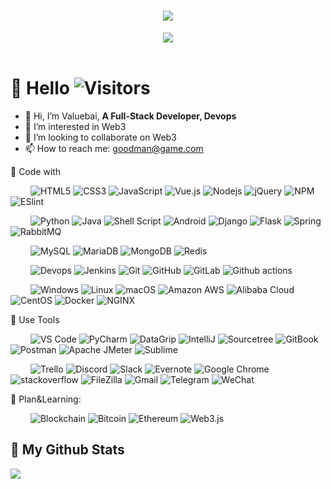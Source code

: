 
  
<!-- 动态打字效果 -->
<h1 align="center">
  <a href="https://readme-typing-svg.herokuapp.com">
    <img src="https://readme-typing-svg.herokuapp.com?font=Fira+Code&size=30&pause=1000&center=true&vCenter=true&width=800&lines=Hello%2C+World%EF%BC%81;Nice+to+see+you%EF%BC%8C%E7%9C%8B%E5%88%B0%E4%BD%A0%E6%88%91%E5%A5%BD%E5%BC%80%E5%BF%83%E3%80%82;%E5%A4%A9%E9%9D%92%E8%89%B2%E7%AD%89%E7%83%9F%E9%9B%A8%EF%BC%8C%E7%BB%88%E4%BA%8E%E7%AD%89%E5%88%B0%E4%BD%A0%E3%80%82;%E6%84%BF%E4%B8%96%E9%97%B4%E7%9A%84%E7%BE%8E%E5%A5%BD%EF%BC%8C%E4%B8%8E%E4%BD%A0%E7%8E%AF%E7%8E%AF%E7%9B%B8%E6%89%A3%E3%80%82;%E6%84%BF%E4%BD%A0%E5%A4%A9%E9%BB%91%E6%9C%89%E7%81%AF%EF%BC%8C%E4%B8%8B%E9%9B%A8%E6%9C%89%E4%BC%9E%E3%80%82;%E6%84%BF%E4%BD%A0%E5%9C%A8%E5%B2%81%E6%9C%88%E7%9A%84%E9%95%BF%E6%B2%B3%E9%87%8C%EF%BC%8C%E8%A2%AB%E6%B8%A9%E6%9F%94%E4%BB%A5%E5%BE%85%E3%80%82;Believe+in+yourself+%E7%9B%B8%E4%BF%A1%E4%BD%A0%E8%87%AA%E5%B7%B1!;If+you+don't+believe+it+or+don't+get+it%2C+;I+don't+have+the+time+to+try+to+convince+you">
  </a>
</h1>

<!-- 敲代码的图片 -->
<div align="center" ><img order-radius="100px" src="https://cdn.jsdelivr.net/gh/sun0225SUN/photos/images/202108300019556.gif"/></div>
<br>
  
<!-- 个人资料徽标 -->
<!-- <div align="center">
  <a href="https://sunguoqi.com/"><img src="https://img.shields.io/badge/website-%E4%B8%AA%E4%BA%BA%E7%BD%91%E7%AB%99-blue"></a>&emsp;
  <a href="https://twitter.com/sun0225SUN/"><img src="https://img.shields.io/badge/twitter-%E6%8E%A8%E7%89%B9-blue"></a>&emsp;
  <a href="https://www.facebook.com/profile.php?id=100070064104265/"><img src="https://img.shields.io/badge/facebook-%E8%84%B8%E4%B9%A6-003472"></a>&emsp;
  <a href="https://www.youtube.com/channel/UC4nDk0V8I1c6m3CIo0F2LIQ"><img src="https://img.shields.io/badge/youtube-%E6%B2%B9%E7%AE%A1-c32136"></a>&emsp;
  <a href="https://blog.csdn.net/weixin_50915462/"><img src="https://img.shields.io/badge/CSDN-%E5%8D%9A%E5%AE%A2-c32136"></a>&emsp;
  <a href="https://space.bilibili.com/448488855/"><img src="https://img.shields.io/badge/bilibili-B%E7%AB%99-ff69b4"></a>&emsp;
  <a href="https://www.zhihu.com/people/sunguoqi/"><img src="https://img.shields.io/badge/zhihu-%E7%9F%A5%E4%B9%8E-blue"></a>&emsp;
  <img src="https://visitor-badge.glitch.me/badge?page_id=Valuebai.Valuebai" alt="访客统计" />
</div> -->

#  🙋 Hello ![Visitors](https://visitor-badge.laobi.icu/badge?page_id=Valuebai.Valuebai)

- 👋 Hi, I’m Valuebai, **A Full-Stack Developer, Devops**
- 👀 I’m interested in Web3
- 💞️ I’m looking to collaborate on Web3
- 📫 How to reach me: goodman@game.com


💪 Code with
<!-- 图标和颜色参考这个网站https://simpleicons.org/ 只要改下面的文字，logo，颜色即可-->
<!-- 【Frontend】 -->
&emsp;&emsp;
![HTML5](https://img.shields.io/badge/-HTML5-E34F26?style=flat-square&logo=html5&logoColor=white)
![CSS3](https://img.shields.io/badge/-CSS3-1572B6?style=flat-square&logo=CSS3&logoColor=white)
![JavaScript](https://img.shields.io/badge/-JavaScript-2088FF?style=flat-square&logo=JavaScript&logoColor=F7DF1E)
![Vue.js](https://img.shields.io/badge/-Vue.js-%232c3e50?style=flat-square&logo=vuedotjs)
![Nodejs](https://img.shields.io/badge/-Nodejs-339933?style=flat-square&logo=Node.js&logoColor=white)
![jQuery](https://img.shields.io/badge/jquery-blue?style=style=flat-square&logo=jquery&logoColor=white)
![NPM](https://img.shields.io/badge/-NPM-CB3837?style=flat-square&logo=NPM&logoColor=white)
![ESlint](https://img.shields.io/badge/-ESLint-%234B32C3?style=flat-square&logo=eslint)

<!-- 【Backend】 -->
&emsp;&emsp;
![Python](https://img.shields.io/badge/-Python-FDCC34?style=flat-square&logo=Python&logoColor=3776AB)
![Java](https://img.shields.io/badge/-Java-2F2625?style=flat-square&logo=CoffeeScript&logoColor=white)
![Shell Script](https://img.shields.io/badge/-Shell-2088FF?style=flat-square&logo=PowerShell&logoColor=white)
![Android](https://img.shields.io/badge/Android-05150C?style=flat-square&logo=android)
![Django](https://img.shields.io/badge/-Django-062E1F?style=flat-square&logo=Django&logoColor=white)
![Flask](https://img.shields.io/badge/-Flask-2088FF?style=flat-square&logo=Flask&logoColor=000000)
![Spring](https://img.shields.io/badge/-Spring-6DB33F?style=flat-square&logo=Spring&logoColor=000000)
![RabbitMQ](https://img.shields.io/badge/-RabbitMQ-white?style=flat-square&logo=RabbitMQ&logoColor=FF6600)

<!-- 【Database】 -->
&emsp;&emsp; 
![MySQL](https://img.shields.io/badge/-MySQL-black?style=flat-square&logo=MySQL&logoColor=0079f2)
![MariaDB](https://img.shields.io/badge/-MariaDB-black?style=flat-square&logo=mariadb)
![MongoDB](https://img.shields.io/badge/-MongoDB-black?style=flat-square&logo=mongodb)
![Redis](https://img.shields.io/badge/-Redis-black?style=flat-square&logo=Redis)

<!-- 【Devops】 -->
&emsp;&emsp; 
![Devops](https://img.shields.io/badge/-Devops/工程效能-0078D7?style=flat-square&logo=Devpost)
![Jenkins](https://img.shields.io/badge/-Jenkins-white?style=flat-square&logo=Jenkins&logoColor=D24939)
![Git](https://img.shields.io/badge/-Git-black?style=flat-square&logo=git&logoColor=FCC624)
![GitHub](https://img.shields.io/badge/-GitHub-181717?style=flat-square&logo=github)
![GitLab](https://img.shields.io/badge/-GitLab-black?style=flat-square&logo=gitlab&logoColor=FC6D26)
![Github actions](https://img.shields.io/badge/-Github_Actions-black?style=flat-square&logo=github-actions&logoColor=2088FF)

&emsp;&emsp; 
![Windows](https://img.shields.io/badge/Windows-0078D6?style=flat-square&logo=windows&logoColor=white)
![Linux](https://img.shields.io/badge/Linux-FCC624?style=flat-square&logo=linux&logoColor=black)
![macOS](https://img.shields.io/badge/-macOS-black?style=flat-square&logo=Apple)
![Amazon AWS](https://img.shields.io/badge/Amazon%20AWS-232F3E?style=flat-square&logo=amazon-aws)
![Alibaba Cloud](https://img.shields.io/badge/-Alibaba%20Cloud-black?style=flat-square&logo=alibaba-cloud&logoColor=FF6A00)
![CentOS](https://img.shields.io/badge/-CentOS-262577?style=flat-square&logo=CentOS)
![Docker](https://img.shields.io/badge/-Docker-black?style=flat-square&logo=docker)
![NGINX](https://img.shields.io/badge/-NGINX-009639?style=flat-square&logo=NGINX)

🧰 Use Tools

&emsp;&emsp; 
![VS Code](https://img.shields.io/badge/-VSCode-%23007ACC?style=flat-square&logo=visual-studio-code)
![PyCharm](https://img.shields.io/badge/-PyCharm-%23007ACC?style=flat-square&logo=PyCharm&logoColor=000000)
![DataGrip](https://img.shields.io/badge/-DataGrip-%23007ACC?style=flat-square&logo=DataGrip&logoColor=000000)
![IntelliJ](https://img.shields.io/badge/-IntelliJ%20IDEA-%23007ACC?style=flat-square&logo=jetbrains)
![Sourcetree](https://img.shields.io/badge/-Sourcetree-0052CC?style=flat-square&logo=Sourcetree)
![GitBook](https://img.shields.io/badge/-GitBook-black?style=flat-square&logo=GitBook&logoColor=3884FF)
![Postman](https://img.shields.io/badge/Postman-black?style=flat-square&logo=postman)
![Apache JMeter](https://img.shields.io/badge/JMeter-black?style=flat-square&logo=Apache%20JMeter&logoColor=D22128)
![Sublime](https://img.shields.io/badge/-Sublime-black?style=flat-square&logo=Sublime+Text&logoColor=FF9800)

&emsp;&emsp; 
![Trello](https://img.shields.io/badge/-Trello-0079BF?style=flat-square&logo=Trello&logoColor=white)
![Discord](https://img.shields.io/badge/Discord-black?style=flat-square&logo=discord)
![Slack](https://img.shields.io/badge/-Slack-E01563?style=flat-square&logo=Slack&logoColor=white)
![Evernote](https://img.shields.io/badge/-Evernote-black?style=flat-square&logo=Evernote&logoColor=00A82D)
![Google Chrome](https://img.shields.io/badge/Chrome-4285F4?style=flat-square&logo=GoogleChrome&logoColor=white)
![stackoverflow](https://img.shields.io/badge/Stack%20Overflow-282C34?logo=stackoverflow&logoColor=FE7A16)
![FileZilla](https://img.shields.io/badge/FileZilla-BF0000?logo=FileZilla)
![Gmail](https://img.shields.io/badge/Gmail-white?logo=Gmail&logoColor=EA4335)
![Telegram](https://img.shields.io/badge/Telegram-26A5E4?logo=Telegram)
![WeChat](https://img.shields.io/badge/WeChat-white?logo=WeChat&logoColor=07C160)


🌱 Plan&Learning:

&emsp;&emsp;
![Blockchain](https://img.shields.io/badge/-Blockchain-3C3C3D?style=flat-square&logo=Blockchain.com&logoColor=121D33)
![Bitcoin](https://img.shields.io/badge/-Bitcoin-3C3C3D?style=flat-square&logo=Bitcoin&logoColor=F7931A)
![Ethereum](https://img.shields.io/badge/-Ethereum-3C3C3D?style=flat-square&logo=Ethereum)
![Web3.js](https://img.shields.io/badge/-Web3.js-3C3C3D?style=flat-square&logo=Web3.js&logoColor=F16822)

<!---
Valuebai/Valuebai is a ✨ special ✨ repository because its `README.md` (this file) appears on your GitHub profile.
You can click the Preview link to take a look at your changes.
--->
<h2 align= "left"><b>🌈 My Github Stats</b></h1>

![](https://github-readme-stats.vercel.app/api?username=Valuebai&theme=radical)




